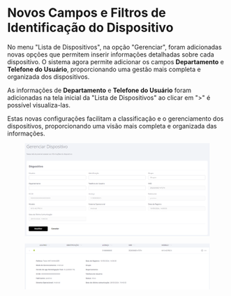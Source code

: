 # Novos Campos e Filtros de Identificação do Dispositivo

No menu "Lista de Dispositivos", na opção "Gerenciar", foram adicionadas novas opções que permitem inserir informações detalhadas sobre cada dispositivo. O sistema agora permite adicionar os campos **Departamento** e **Telefone do Usuário**, proporcionando uma gestão mais completa e organizada dos dispositivos.

As informações de **Departamento** e **Telefone do Usuário** foram adicionadas na tela inicial da "Lista de Dispositivos" ao clicar em ">" é possível visualiza-las.

Estas novas configurações facilitam a classificação e o gerenciamento dos dispositivos, proporcionando uma visão mais completa e organizada das informações.

<figure><img src="../../.gitbook/assets/image.png" alt=""><figcaption></figcaption></figure>

<figure><img src="../../.gitbook/assets/image (1).png" alt=""><figcaption></figcaption></figure>

